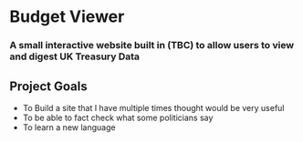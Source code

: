 # Budget Viewer
### A small interactive website built in (TBC) to allow users to view and digest UK Treasury Data

## Project Goals
* To Build a site that I have multiple times thought would be very useful
* To be able to fact check what some politicians say
* To learn a new language
